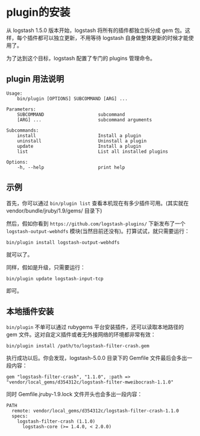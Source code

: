 # plugin的安装

从 logstash 1.5.0 版本开始，logstash 将所有的插件都独立拆分成 gem 包。这样，每个插件都可以独立更新，不用等待 logstash 自身做整体更新的时候才能使用了。

为了达到这个目标，logstash 配置了专门的 plugins 管理命令。

## plugin 用法说明

```
Usage:
    bin/plugin [OPTIONS] SUBCOMMAND [ARG] ...

Parameters:
    SUBCOMMAND                    subcommand
    [ARG] ...                     subcommand arguments

Subcommands:
    install                       Install a plugin
    uninstall                     Uninstall a plugin
    update                        Install a plugin
    list                          List all installed plugins

Options:
    -h, --help                    print help
```

## 示例

首先，你可以通过 `bin/plugin list` 查看本机现在有多少插件可用。(其实就在 vendor/bundle/jruby/1.9/gems/ 目录下)

然后，假如你看到 `https://github.com/logstash-plugins/` 下新发布了一个 `logstash-output-webhdfs` 模块(当然目前还没有)。打算试试，就只需要运行：

```
bin/plugin install logstash-output-webhdfs
```

就可以了。

同样，假如是升级，只需要运行：

```
bin/plugin update logstash-input-tcp
```

即可。

## 本地插件安装

`bin/plugin` 不单可以通过 rubygems 平台安装插件，还可以读取本地路径的 gem 文件。这对自定义插件或者无外接网络的环境都非常有效：

```
bin/plugin install /path/to/logstash-filter-crash.gem
```

执行成功以后。你会发现，logstash-5.0.0 目录下的 Gemfile 文件最后会多出一段内容：

```
gem "logstash-filter-crash", "1.1.0", :path => "vendor/local_gems/d354312c/logstash-filter-mweibocrash-1.1.0"
```

同时 Gemfile.jruby-1.9.lock 文件开头也会多出一段内容：

```
PATH
  remote: vendor/local_gems/d354312c/logstash-filter-crash-1.1.0
  specs:
    logstash-filter-crash (1.1.0)
      logstash-core (>= 1.4.0, < 2.0.0)
```
